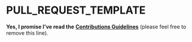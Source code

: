 # PULL\_REQUEST\_TEMPLATE

**Yes, I promise I've read the** [**Contributions Guidelines**](https://github.com/getify/You-Dont-Know-JS/blob/master/CONTRIBUTING.md) \(please feel free to remove this line\).

